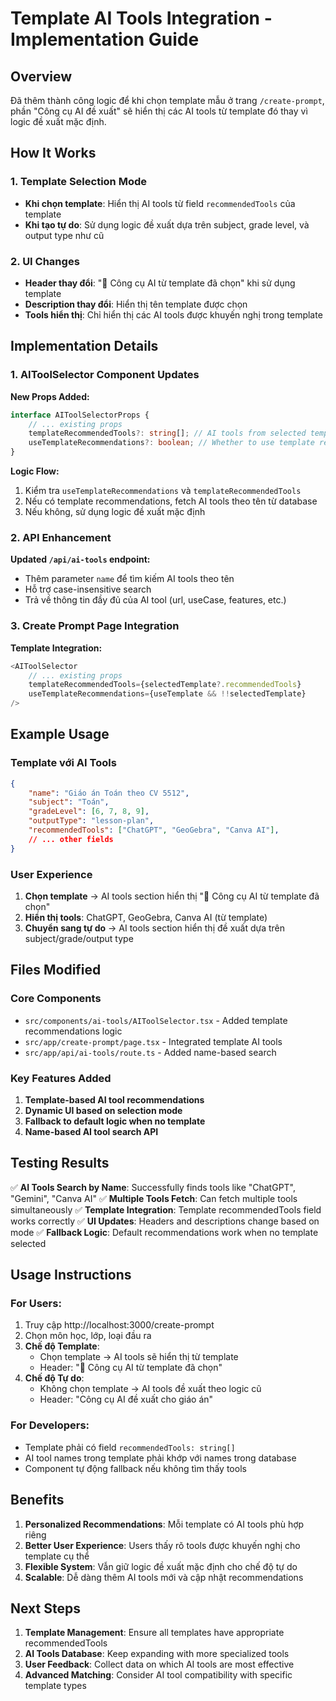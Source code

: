 # Template AI Tools Integration - Implementation Guide

## Overview

Đã thêm thành công logic để khi chọn template mẫu ở trang `/create-prompt`, phần "Công cụ AI đề xuất" sẽ hiển thị các AI tools từ template đó thay vì logic đề xuất mặc định.

## How It Works

### 1. Template Selection Mode
- **Khi chọn template**: Hiển thị AI tools từ field `recommendedTools` của template
- **Khi tạo tự do**: Sử dụng logic đề xuất dựa trên subject, grade level, và output type như cũ

### 2. UI Changes
- **Header thay đổi**: "🎯 Công cụ AI từ template đã chọn" khi sử dụng template
- **Description thay đổi**: Hiển thị tên template được chọn
- **Tools hiển thị**: Chỉ hiển thị các AI tools được khuyến nghị trong template

## Implementation Details

### 1. AIToolSelector Component Updates

**New Props Added:**
```typescript
interface AIToolSelectorProps {
    // ... existing props
    templateRecommendedTools?: string[]; // AI tools from selected template
    useTemplateRecommendations?: boolean; // Whether to use template recommendations
}
```

**Logic Flow:**
1. Kiểm tra `useTemplateRecommendations` và `templateRecommendedTools`
2. Nếu có template recommendations, fetch AI tools theo tên từ database
3. Nếu không, sử dụng logic đề xuất mặc định

### 2. API Enhancement

**Updated `/api/ai-tools` endpoint:**
- Thêm parameter `name` để tìm kiếm AI tools theo tên
- Hỗ trợ case-insensitive search
- Trả về thông tin đầy đủ của AI tool (url, useCase, features, etc.)

### 3. Create Prompt Page Integration

**Template Integration:**
```typescript
<AIToolSelector
    // ... existing props
    templateRecommendedTools={selectedTemplate?.recommendedTools}
    useTemplateRecommendations={useTemplate && !!selectedTemplate}
/>
```

## Example Usage

### Template với AI Tools
```json
{
    "name": "Giáo án Toán theo CV 5512",
    "subject": "Toán",
    "gradeLevel": [6, 7, 8, 9],
    "outputType": "lesson-plan",
    "recommendedTools": ["ChatGPT", "GeoGebra", "Canva AI"],
    // ... other fields
}
```

### User Experience
1. **Chọn template** → AI tools section hiển thị "🎯 Công cụ AI từ template đã chọn"
2. **Hiển thị tools**: ChatGPT, GeoGebra, Canva AI (từ template)
3. **Chuyển sang tự do** → AI tools section hiển thị đề xuất dựa trên subject/grade/output type

## Files Modified

### Core Components
- `src/components/ai-tools/AIToolSelector.tsx` - Added template recommendations logic
- `src/app/create-prompt/page.tsx` - Integrated template AI tools
- `src/app/api/ai-tools/route.ts` - Added name-based search

### Key Features Added
1. **Template-based AI tool recommendations**
2. **Dynamic UI based on selection mode**
3. **Fallback to default logic when no template**
4. **Name-based AI tool search API**

## Testing Results

✅ **AI Tools Search by Name**: Successfully finds tools like "ChatGPT", "Gemini", "Canva AI"
✅ **Multiple Tools Fetch**: Can fetch multiple tools simultaneously
✅ **Template Integration**: Template recommendedTools field works correctly
✅ **UI Updates**: Headers and descriptions change based on mode
✅ **Fallback Logic**: Default recommendations work when no template selected

## Usage Instructions

### For Users:
1. Truy cập http://localhost:3000/create-prompt
2. Chọn môn học, lớp, loại đầu ra
3. **Chế độ Template**: 
   - Chọn template → AI tools sẽ hiển thị từ template
   - Header: "🎯 Công cụ AI từ template đã chọn"
4. **Chế độ Tự do**:
   - Không chọn template → AI tools đề xuất theo logic cũ
   - Header: "Công cụ AI đề xuất cho giáo án"

### For Developers:
- Template phải có field `recommendedTools: string[]`
- AI tool names trong template phải khớp với names trong database
- Component tự động fallback nếu không tìm thấy tools

## Benefits

1. **Personalized Recommendations**: Mỗi template có AI tools phù hợp riêng
2. **Better User Experience**: Users thấy rõ tools được khuyến nghị cho template cụ thể
3. **Flexible System**: Vẫn giữ logic đề xuất mặc định cho chế độ tự do
4. **Scalable**: Dễ dàng thêm AI tools mới và cập nhật recommendations

## Next Steps

1. **Template Management**: Ensure all templates have appropriate recommendedTools
2. **AI Tools Database**: Keep expanding with more specialized tools
3. **User Feedback**: Collect data on which AI tools are most effective
4. **Advanced Matching**: Consider AI tool compatibility with specific template types